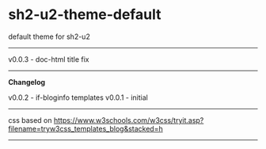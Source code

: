 # sh2-u2-theme-default
default theme for sh2-u2

---

v0.0.3 - doc-html title fix

---

**Changelog**

v0.0.2 - if-bloginfo templates
v0.0.1 - initial

---

css based on https://www.w3schools.com/w3css/tryit.asp?filename=tryw3css_templates_blog&stacked=h

---
